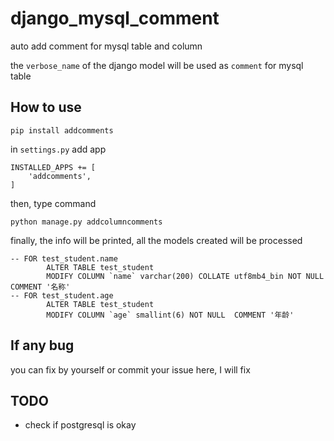 # django_mysql_comment
auto add comment for mysql table and column

the ```verbose_name``` of the django model will be used as ```comment``` for mysql table

## How to use

```
pip install addcomments
```

in ```settings.py``` add app
```
INSTALLED_APPS += [
    'addcomments',
]
```

then, type command
```
python manage.py addcolumncomments
```

finally, the info will be printed, all the models created will be processed
```
-- FOR test_student.name 
        ALTER TABLE test_student
        MODIFY COLUMN `name` varchar(200) COLLATE utf8mb4_bin NOT NULL  COMMENT '名称'
-- FOR test_student.age 
        ALTER TABLE test_student
        MODIFY COLUMN `age` smallint(6) NOT NULL  COMMENT '年龄'
```

## If any bug
you can fix by yourself or commit your issue here, I will fix

## TODO

- check if postgresql is okay